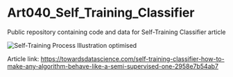 # Art040_Self_Training_Classifier
Public repository containing code and data for Self-Training Classifier article

![Self-Training Process Illustration optimised](https://user-images.githubusercontent.com/24861699/145038216-4d582de9-8079-4182-aaf0-7df17a007a3d.png)

Article link: https://towardsdatascience.com/self-training-classifier-how-to-make-any-algorithm-behave-like-a-semi-supervised-one-2958e7b54ab7
